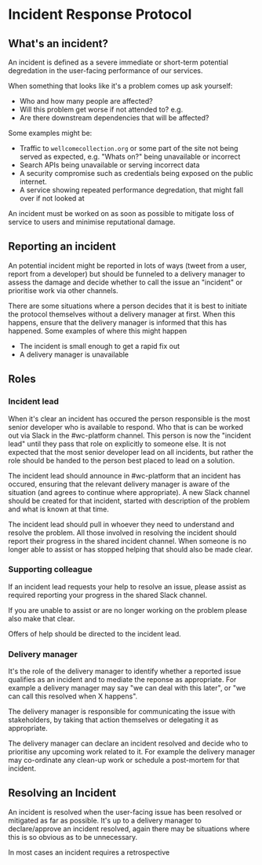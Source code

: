 # Incident Response Protocol


## What's an incident?

An incident is defined as a severe immediate or short-term potential degredation in the user-facing performance of our services.

When something that looks like it's a problem comes up ask yourself:

- Who and how many people are affected?
- Will this problem get worse if not attended to? e.g. 
- Are there downstream dependencies that will be affected?

Some examples might be:

- Traffic to `wellcomecollection.org` or some part of the site not being served as expected, e.g. "Whats on?" being unavailable or incorrect
- Search APIs being unavailable or serving incorrect data
- A security compromise such as credentials being exposed on the public internet.
- A service showing repeated performance degredation, that might fall over if not looked at

An incident must be worked on as soon as possible to mitigate loss of service to users and minimise reputational damage.

## Reporting an incident

An potential incident might be reported in lots of ways (tweet from a user, report from a developer) but should be funneled to a delivery manager to assess the damage and decide whether to call the issue an "incident" or prioritise work via other channels.

There are some situations where a person decides that it is best to initiate the protocol themselves without a delivery manager at first. When this happens, ensure that the delivery manager is informed that this has happened. Some examples of where this might happen

* The incident is small enough to get a rapid fix out
* A delivery manager is unavailable

## Roles

### Incident lead

When it's clear an incident has occured the person responsible is the most senior developer who is available to respond. Who that is can be worked out via Slack in the #wc-platform channel. This person is now the "incident lead" until they pass that role on explicitly to someone else. It is not expected that the most senior developer lead on all incidents, but rather the role should be handed to the person best placed to lead on a solution.

The incident lead should announce in #wc-platform that an incident has occured, ensuring that the relevant delivery manager is aware of the situation (and agrees to continue where appropriate). A new Slack channel should be created for that incident, started with description of the problem and what is known at that time.

The incident lead should pull in whoever they need to understand and resolve the problem. All those involved in resolving the incident should report their progress in the shared incident channel. When someone is no longer able to assist or has stopped helping that should also be made clear.

### Supporting colleague

If an incident lead requests your help to resolve an issue, please assist as required reporting your progress in the shared Slack channel. 

If you are unable to assist or are no longer working on the problem please also make that clear. 

Offers of help should be directed to the incident lead.

### Delivery manager

It's the role of the delivery manager to identify whether a reported issue qualifies as an incident and to mediate the reponse as appropriate. For example a delivery manager may say "we can deal with this later", or "we can call this resolved when X happens".

The delivery manager is responsible for communicating the issue with stakeholders, by taking that action themselves or delegating it as appropriate.

The delivery manager can declare an incident resolved and decide who to prioritise any upcoming work related to it. For example the delivery manager may co-ordinate any clean-up work or schedule a post-mortem for that incident.

## Resolving an Incident

An incident is resolved when the user-facing issue has been resolved or mitigated as far as possible. It's up to a delivery manager to declare/approve an incident resolved, again there may be situations where this is so obvious as to be unnecessary.

In most cases an incident requires a retrospective
